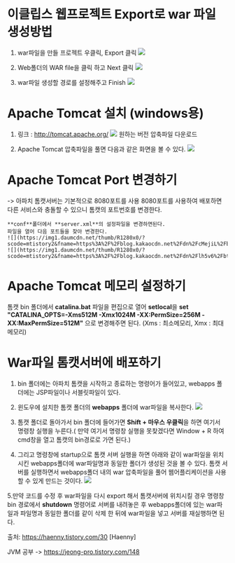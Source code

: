 # 이클립스 웹프로젝트 Export로 war 파일 생성방법
1. war파일을 만들 프로젝트 우클릭, Export 클릭
![](https://blog.kakaocdn.net/dn/tGNvx/btqymT8sJd2/cF1xeishW17bO1AvWATop1/img.png)

2. Web폴더의 WAR file을 클릭 하고 Next 클릭
![](https://img1.daumcdn.net/thumb/R1280x0/?scode=mtistory2&fname=https%3A%2F%2Fblog.kakaocdn.net%2Fdn%2FnNyJs%2FbtqymMaFGEf%2FQzRiJojm8pyrWugcxUGN91%2Fimg.png)

3. war파일 생성할 경로를 설정해주고 Finish
![](https://img1.daumcdn.net/thumb/R1280x0/?scode=mtistory2&fname=https%3A%2F%2Fblog.kakaocdn.net%2Fdn%2FkQ2NT%2FbtqymMoc89J%2FvabmR8kXgyp2OHRgN5EME1%2Fimg.png)



# Apache Tomcat 설치 (windows용)

1. 링크 : http://tomcat.apache.org/
![](https://img1.daumcdn.net/thumb/R1280x0/?scode=mtistory2&fname=https%3A%2F%2Fblog.kakaocdn.net%2Fdn%2FTUBRE%2FbtqyfZhXOG5%2FGotdfaAA3vYKMapaOe429k%2Fimg.png)
원하는 버전 압축파일 다운로드

2. Apache Tomcat 압축파일을 풀면 다음과 같은 화면을 볼 수 있다.
![](https://img1.daumcdn.net/thumb/R1280x0/?scode=mtistory2&fname=https%3A%2F%2Fblog.kakaocdn.net%2Fdn%2FcbhiqB%2Fbtqyj2TkQXv%2FyIwgmsHxyBwkLfeU4dXGCk%2Fimg.png)



# Apache Tomcat Port 변경하기
 -> 아파치 톰캣서버는 기본적으로 8080포트를 사용
    8080포트를 사용하여 배포하면 다른 서비스와 충돌할 수 있으니 톰캣의 포트번호를 변경한다.
    
    **conf**폴더에서 **server.xml**의 설정파일을 변경하면된다.
    파일을 열어 다음 포트들을 찾아 변경한다.
    ![](https://img1.daumcdn.net/thumb/R1280x0/?scode=mtistory2&fname=https%3A%2F%2Fblog.kakaocdn.net%2Fdn%2FcMejiL%2FbtqyofFeq87%2FPuApxEkZgLb8KhQNwXxSC1%2Fimg.png)
    ![](https://img1.daumcdn.net/thumb/R1280x0/?scode=mtistory2&fname=https%3A%2F%2Fblog.kakaocdn.net%2Fdn%2Flh5v6%2FbtqyqS9pNNw%2FRcOH80iCnp3T47FgJKpZm0%2Fimg.png)
    
    
    
    
# Apache Tomcat 메모리 설정하기
톰캣 bin 폴더에서 **catalina.bat** 파일을 편집으로 열어 **setlocal**을
**set "CATALINA_OPTS=-Xms512M -Xmx1024M -XX:PermSize=256M -XX:MaxPermSize=512M"** 으로 변경해주면 된다.
(Xms : 최소메모리, Xmx : 최대메모리)




# War파일 톰캣서버에 배포하기
1. bin 폴더에는 아파치 톰캣을 시작하고 종료하는 명령어가 들어있고, webapps 폴더에는 JSP파일이나 서블릿파일이 있다.

2. 윈도우에 설치한 톰캣 폴더의 **webapps** 폴더에 war파일을 복사한다.
![](https://img1.daumcdn.net/thumb/R1280x0/?scode=mtistory2&fname=https%3A%2F%2Fblog.kakaocdn.net%2Fdn%2Fvsh0m%2Fbtqyj3x4lAY%2FqHmfiGEzlMYbofhtoAGtX1%2Fimg.png)

3. 톰캣 폴더로 돌아가서 bin 폴더에 들어가면 **Shift + 마우스 우클릭**을 하면 여기서 명령창 실행을 누른다.( 만약 여기서 명령창 실행을 못찾겠다면 Window + R 하여 cmd창을 열고 톰캣의 bin경로로 가면 된다.)

4. 그리고 명령창에 startup으로 톰캣 서버 실행을 하면 아래와 같이 war파일을 위치시킨 webapps폴더에 war파일명과 동일한 폴더가 생성된 것을 볼 수 있다.
톰캣 서버를 실행하면서 webapps폴더 내의 war 압축파일을 풀어 웹어플리케이션을 사용할 수 있게 만드는 것이다.
![](https://img1.daumcdn.net/thumb/R1280x0/?scode=mtistory2&fname=https%3A%2F%2Fblog.kakaocdn.net%2Fdn%2FckNogN%2FbtqymL32Mqt%2Fc8sTHKWJGs9YNUK7eARCXK%2Fimg.png)

5.만약 코드를 수정 후 war파일을 다시 export 해서 톰캣서버에 위치시킬 경우 명령창 bin 경로에서 **shutdown** 명령어로 서버를 내려놓은 후 webapps폴더에 있는 war파일과 파일명과 동일한 폴더를 같이 삭제 한 뒤에 war파일을 넣고 서버를 재실행하면 된다.



출처: https://haenny.tistory.com/30 [Haenny]



JVM 공부 -> https://jeong-pro.tistory.com/148


